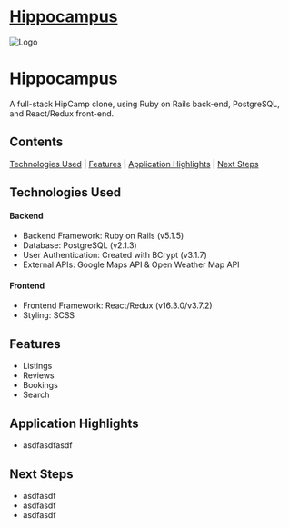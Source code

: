 
# [Hippocampus](https://camp-hippocampus.herokuapp.com/)
![Logo](https://res.cloudinary.com/deor0br3s/image/upload/v1523651286/HippocampusPNG.png)
# Hippocampus
A full-stack HipCamp clone, using Ruby on Rails back-end, PostgreSQL, and React/Redux front-end.


## Contents
[Technologies Used](#technologies-used) | [Features](#features) | [Application Highlights](#application-highlights) | [Next Steps](#next-steps)

## Technologies Used
#### Backend
* Backend Framework: Ruby on Rails (v5.1.5)
* Database: PostgreSQL (v2.1.3)
* User Authentication: Created with BCrypt (v3.1.7)
* External APIs: Google Maps API & Open Weather Map API

#### Frontend
* Frontend Framework: React/Redux (v16.3.0/v3.7.2)
* Styling: SCSS

## Features
* Listings
* Reviews
* Bookings
* Search

## Application Highlights

* asdfasdfasdf

## Next Steps

* asdfasdf
* asdfasdf
* asdfasdf
